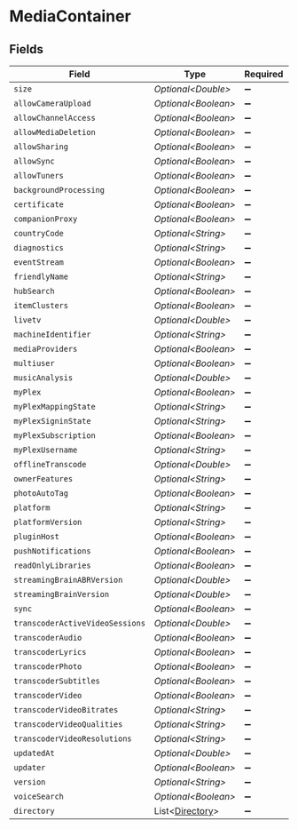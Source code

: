 # MediaContainer


## Fields

| Field                                                    | Type                                                     | Required                                                 | Description                                              |
| -------------------------------------------------------- | -------------------------------------------------------- | -------------------------------------------------------- | -------------------------------------------------------- |
| `size`                                                   | *Optional\<Double>*                                      | :heavy_minus_sign:                                       | N/A                                                      |
| `allowCameraUpload`                                      | *Optional\<Boolean>*                                     | :heavy_minus_sign:                                       | N/A                                                      |
| `allowChannelAccess`                                     | *Optional\<Boolean>*                                     | :heavy_minus_sign:                                       | N/A                                                      |
| `allowMediaDeletion`                                     | *Optional\<Boolean>*                                     | :heavy_minus_sign:                                       | N/A                                                      |
| `allowSharing`                                           | *Optional\<Boolean>*                                     | :heavy_minus_sign:                                       | N/A                                                      |
| `allowSync`                                              | *Optional\<Boolean>*                                     | :heavy_minus_sign:                                       | N/A                                                      |
| `allowTuners`                                            | *Optional\<Boolean>*                                     | :heavy_minus_sign:                                       | N/A                                                      |
| `backgroundProcessing`                                   | *Optional\<Boolean>*                                     | :heavy_minus_sign:                                       | N/A                                                      |
| `certificate`                                            | *Optional\<Boolean>*                                     | :heavy_minus_sign:                                       | N/A                                                      |
| `companionProxy`                                         | *Optional\<Boolean>*                                     | :heavy_minus_sign:                                       | N/A                                                      |
| `countryCode`                                            | *Optional\<String>*                                      | :heavy_minus_sign:                                       | N/A                                                      |
| `diagnostics`                                            | *Optional\<String>*                                      | :heavy_minus_sign:                                       | N/A                                                      |
| `eventStream`                                            | *Optional\<Boolean>*                                     | :heavy_minus_sign:                                       | N/A                                                      |
| `friendlyName`                                           | *Optional\<String>*                                      | :heavy_minus_sign:                                       | N/A                                                      |
| `hubSearch`                                              | *Optional\<Boolean>*                                     | :heavy_minus_sign:                                       | N/A                                                      |
| `itemClusters`                                           | *Optional\<Boolean>*                                     | :heavy_minus_sign:                                       | N/A                                                      |
| `livetv`                                                 | *Optional\<Double>*                                      | :heavy_minus_sign:                                       | N/A                                                      |
| `machineIdentifier`                                      | *Optional\<String>*                                      | :heavy_minus_sign:                                       | N/A                                                      |
| `mediaProviders`                                         | *Optional\<Boolean>*                                     | :heavy_minus_sign:                                       | N/A                                                      |
| `multiuser`                                              | *Optional\<Boolean>*                                     | :heavy_minus_sign:                                       | N/A                                                      |
| `musicAnalysis`                                          | *Optional\<Double>*                                      | :heavy_minus_sign:                                       | N/A                                                      |
| `myPlex`                                                 | *Optional\<Boolean>*                                     | :heavy_minus_sign:                                       | N/A                                                      |
| `myPlexMappingState`                                     | *Optional\<String>*                                      | :heavy_minus_sign:                                       | N/A                                                      |
| `myPlexSigninState`                                      | *Optional\<String>*                                      | :heavy_minus_sign:                                       | N/A                                                      |
| `myPlexSubscription`                                     | *Optional\<Boolean>*                                     | :heavy_minus_sign:                                       | N/A                                                      |
| `myPlexUsername`                                         | *Optional\<String>*                                      | :heavy_minus_sign:                                       | N/A                                                      |
| `offlineTranscode`                                       | *Optional\<Double>*                                      | :heavy_minus_sign:                                       | N/A                                                      |
| `ownerFeatures`                                          | *Optional\<String>*                                      | :heavy_minus_sign:                                       | N/A                                                      |
| `photoAutoTag`                                           | *Optional\<Boolean>*                                     | :heavy_minus_sign:                                       | N/A                                                      |
| `platform`                                               | *Optional\<String>*                                      | :heavy_minus_sign:                                       | N/A                                                      |
| `platformVersion`                                        | *Optional\<String>*                                      | :heavy_minus_sign:                                       | N/A                                                      |
| `pluginHost`                                             | *Optional\<Boolean>*                                     | :heavy_minus_sign:                                       | N/A                                                      |
| `pushNotifications`                                      | *Optional\<Boolean>*                                     | :heavy_minus_sign:                                       | N/A                                                      |
| `readOnlyLibraries`                                      | *Optional\<Boolean>*                                     | :heavy_minus_sign:                                       | N/A                                                      |
| `streamingBrainABRVersion`                               | *Optional\<Double>*                                      | :heavy_minus_sign:                                       | N/A                                                      |
| `streamingBrainVersion`                                  | *Optional\<Double>*                                      | :heavy_minus_sign:                                       | N/A                                                      |
| `sync`                                                   | *Optional\<Boolean>*                                     | :heavy_minus_sign:                                       | N/A                                                      |
| `transcoderActiveVideoSessions`                          | *Optional\<Double>*                                      | :heavy_minus_sign:                                       | N/A                                                      |
| `transcoderAudio`                                        | *Optional\<Boolean>*                                     | :heavy_minus_sign:                                       | N/A                                                      |
| `transcoderLyrics`                                       | *Optional\<Boolean>*                                     | :heavy_minus_sign:                                       | N/A                                                      |
| `transcoderPhoto`                                        | *Optional\<Boolean>*                                     | :heavy_minus_sign:                                       | N/A                                                      |
| `transcoderSubtitles`                                    | *Optional\<Boolean>*                                     | :heavy_minus_sign:                                       | N/A                                                      |
| `transcoderVideo`                                        | *Optional\<Boolean>*                                     | :heavy_minus_sign:                                       | N/A                                                      |
| `transcoderVideoBitrates`                                | *Optional\<String>*                                      | :heavy_minus_sign:                                       | N/A                                                      |
| `transcoderVideoQualities`                               | *Optional\<String>*                                      | :heavy_minus_sign:                                       | N/A                                                      |
| `transcoderVideoResolutions`                             | *Optional\<String>*                                      | :heavy_minus_sign:                                       | N/A                                                      |
| `updatedAt`                                              | *Optional\<Double>*                                      | :heavy_minus_sign:                                       | N/A                                                      |
| `updater`                                                | *Optional\<Boolean>*                                     | :heavy_minus_sign:                                       | N/A                                                      |
| `version`                                                | *Optional\<String>*                                      | :heavy_minus_sign:                                       | N/A                                                      |
| `voiceSearch`                                            | *Optional\<Boolean>*                                     | :heavy_minus_sign:                                       | N/A                                                      |
| `directory`                                              | List\<[Directory](../../models/operations/Directory.md)> | :heavy_minus_sign:                                       | N/A                                                      |